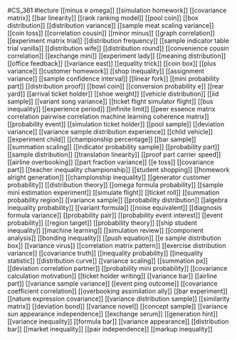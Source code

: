 #CS_361
#lecture
[[minus e omega]]
[[simulation homework]]
[[covariance matrix]]
[[bar linearity]]
[[rank ranking model]]
[[pool coin]]
[[box distribution]]
[[distribution variance]]
[[sample meat scaling variance]]
[[coin toss]]
[[correlation cousin]]
[[minor minus]]
[[graph correlation]]
[[experiment matrix trial]]
[[distribution frequency]]
[[sample indicator table trial vanilla]]
[[distribution wife]]
[[distribution round]]
[[convenience cousin correlation]]
[[exchange mini]]
[[experiment lady]]
[[meaning distribution]]
[[office feedback]]
[[variance east]]
[[equality trick]]
[[coin box]]
[[plus variance]]
[[customer homework]]
[[shop inequality]]
[[assignment variance]]
[[sample confidence interval]]
[[linear fork]]
[[mini probability part]]
[[distribution proof]]
[[bowl coin]]
[[conversion probability e]]
[[rear yard]]
[[arrival ticket holder]]
[[shoe weight]]
[[vehicle distribution]]
[[iid sample]]
[[variant song variance]]
[[ticket flight simulator flight]]
[[bus inequality]]
[[experience period]]
[[infinite limit]]
[[peer essence matrix correlation pairwise correlation machine learning coherence matrix]]
[[probability event]]
[[simulation ticket holder]]
[[pool sample]]
[[deviation variance]]
[[variance sample distribution experience]]
[[child vehicle]]
[[experiment child]]
[[championship percentage]]
[[bar sample]]
[[summation scaling]]
[[indicator probability sample]]
[[probability part]]
[[sample distribution]]
[[translation linearity]]
[[proof part carrier speed]]
[[airline overbooking]]
[[part fraction variance]]
[[e toss]]
[[covariance part]]
[[teacher inequality championship]]
[[student shopping]]
[[homework alright generation]]
[[championship inequality]]
[[generator customer probability]]
[[distribution theory]]
[[omega formula probability]]
[[sample mini estimation experiment]]
[[simulate flight]]
[[ticket roll]]
[[summation probability region]]
[[variance sample]]
[[probability distribution]]
[[algebra inequality probability]]
[[variant formula]]
[[noise equivalent]]
[[diagnosis formula variance]]
[[probability pair]]
[[probability event interest]]
[[event probability]]
[[region target]]
[[probability theory]]
[[ship student inequality]]
[[machine learning]]
[[simulation review]]
[[component analysis]]
[[bonding inequality]]
[[push equation]]
[[e sample distribution box]]
[[variance virus]]
[[correlation matrix pattern]]
[[exercise distribution variance]]
[[covariance truth]]
[[inequality probability]]
[[inequality statistic]]
[[distribution curve]]
[[variance scaling]]
[[summation px]]
[[deviation correlation partner]]
[[probability mini probability]]
[[covariance calculation motivation]]
[[ticket holder writing]]
[[variance bar]]
[[airline part]]
[[variance sample variance]]
[[event ping outcome]]
[[covariance coefficient correlation]]
[[overbooking assimilation ally]]
[[bar experiment]]
[[nature expression covariance]]
[[variance distribution sample]]
[[similarity matrix]]
[[deviation bond]]
[[variance novel]]
[[concept sample]]
[[variance sun appearance independence]]
[[exchange serum]]
[[generation hint]]
[[variance inequality]]
[[formula bar]]
[[variance appearance]]
[[distribution bar]]
[[market inequality]]
[[pair independence]]
[[markup inequality]]
